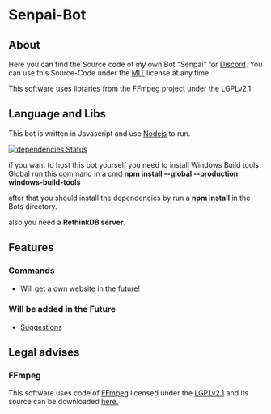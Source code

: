 # Senpai-Bot

## About
Here you can find the Source code of my own Bot "Senpai" for [Discord](https://discordapp.com/). You can use this Source-Code under the [MIT](https://en.wikipedia.org/wiki/MIT_License) license at any time.

This software uses libraries from the FFmpeg project under the LGPLv2.1

## Language and Libs

This bot is written in Javascript and use [Nodejs](https://nodejs.org/en/) to run.

[![dependencies Status](https://david-dm.org/Dev-Yukine/Senpai-Bot-Discord/status.svg)](https://david-dm.org/Dev-Yukine/Senpai-Bot-Discord)

if you want to host this bot yourself you need to install Windows Build tools Global run this command in a cmd **npm install --global --production windows-build-tools**

after that you should install the dependencies by run a **npm install** in the Bots directory.

also you need a **RethinkDB server**.


## Features

### Commands 

- Will get a own website in the future!


### Will be added in the Future

- [Suggestions](https://github.com/Dev-Yukine/Senpai-Bot-Discord/issues?utf8=%E2%9C%93&q=is%3Aopen%20Suggestion%3A%20)

## Legal advises

### FFmpeg

This software uses code of [FFmpeg](http://ffmpeg.org) licensed under the [LGPLv2.1](http://www.gnu.org/licenses/old-licenses/lgpl-2.1.html) and its source can be downloaded [here.](https://github.com/FFmpeg/FFmpeg)

